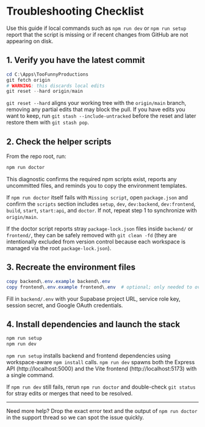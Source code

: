 # Troubleshooting Checklist

Use this guide if local commands such as `npm run dev` or `npm run setup` report that the script is missing or if recent
changes from GitHub are not appearing on disk.

## 1. Verify you have the latest commit

```powershell
cd C:\Apps\TooFunnyProductions
git fetch origin
# WARNING: this discards local edits
git reset --hard origin/main
```

`git reset --hard` aligns your working tree with the `origin/main` branch, removing any partial edits that may block the
pull. If you have edits you want to keep, run `git stash --include-untracked` before the reset and later restore them
with `git stash pop`.

## 2. Check the helper scripts

From the repo root, run:

```powershell
npm run doctor
```

This diagnostic confirms the required npm scripts exist, reports any uncommitted files, and reminds you to copy the
environment templates.

If `npm run doctor` itself fails with `Missing script`, open `package.json` and confirm the `scripts` section includes
`setup`, `dev`, `dev:backend`, `dev:frontend`, `build`, `start`, `start:api`, and `doctor`. If not, repeat step 1 to
synchronize with `origin/main`.

If the doctor script reports stray `package-lock.json` files inside `backend/` or `frontend/`, they can be safely removed with
`git clean -fd` (they are intentionally excluded from version control because each workspace is managed via the root `package-lock.json`).

## 3. Recreate the environment files

```powershell
copy backend\.env.example backend\.env
copy frontend\.env.example frontend\.env  # optional; only needed to override Vite defaults
```

Fill in `backend/.env` with your Supabase project URL, service role key, session secret, and Google OAuth credentials.

## 4. Install dependencies and launch the stack

```powershell
npm run setup
npm run dev
```

`npm run setup` installs backend and frontend dependencies using workspace-aware `npm install` calls. `npm run dev`
spawns both the Express API (http://localhost:5000) and the Vite frontend (http://localhost:5173) with a single command.

If `npm run dev` still fails, rerun `npm run doctor` and double-check `git status` for stray edits or merges that need to
be resolved.

---

Need more help? Drop the exact error text and the output of `npm run doctor` in the support thread so we can spot the
issue quickly.
